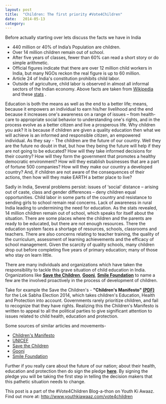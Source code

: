 ```yaml
---
layout: post
title:  "Children: The first priority #Vote4Children"
date:   2014-05-13
category: 
---
```


Before actually starting over lets discuss the facts we have in India

- 440 million or 40% of India’s Population are children.
- Over 14 million children remain out of school.
- After five years of classes, fewer than 60% can read a short story or do simple arithmetic.
- Official figures indicate that there are over 12 million child workers in India, but many NGOs reckon the real figure is up to 60 million.
- Article 24 of India's constitution prohibits child labor.
- Outside of agriculture, child labor is observed in almost all informal sectors of the Indian economy.
Above facts are taken from [Wikipedia][child labor] and these [stats][facts] .


Education is both the means as well as the end to a better life; means, because it empowers an individual to earn his/her livelihood and the end because it increases one's awareness on a range of issues – from health-care to appropriate social behavior to understanding one's rights, and in the process evolve as a better citizen and live a prosperous life. Why children you ask? It is because if children are given a quality education then what we will achieve is an informed and responsible citizen, an empowered individual. As they say - The children are the future of our country. Well they are the future no doubt in that, but how they being the future will help if they are not going to be educated? How will they take informed decisions for their country? How will they form the government that promotes a healthy democratic environment? How will they establish businesses that are a part of fortune 500 companies? How will they make our country a developed country? And, if children are not aware of the consequences of their actions, then how will they make EARTH a better place to live?

Sadly in India, Several problems persist: issues of ‘social’ distance – arising out of caste, class and gender differences – deny children equal opportunities. Child labor in some parts of the country and resistance to sending girls to school remain real concerns. Lack of awareness in rural India leading to undermining the need for education. As the stats revealed, 14 million children remain out of school, which speaks for itself about the situation. There are some places where the children and the parents are ready to be educated, but there are not enough resources. There the education system faces a shortage of resources, schools, classrooms and teachers. There are also concerns relating to teacher training, the quality of the curriculum, assessment of learning achievements and the efficacy of school management. Given the scarcity of quality schools, many children drop out before completing five years of primary education; many of those who stay on learn little.

There are many individuals and organizations which have taken the responsibility to tackle this grave situation of child education in India. Organizations like **[Save the Children][StC]**, **[Goonj][G]**, **[Smile Foundation][SF]** to name a few are the involved proactively in the process of development of children.

Take for example the Save the Children's - **"Children's Manifesto" [(PDF)][CM]** for the Lok Sabha Election 2014, which takes children's Education, Health and Protection into account. Governments rarely prioritize children, and fail to recognize that they have rights. Realizing this the Children's Manifesto is written to appeal to all the political parties to give significant attention to issues related to child health, education and protection.

Some sources of similar articles and movements-

- [Children's Manifesto][CM]
- [UNICEF][UNICEF]
- [Save the Children][StC]
- [Goonj][G]
- [Smile Foundation][SF]

Further if you really care about the future of our nation; about their health, education and protection then do sign the pledge **[here][vote4children]**. By signing the pledge you will be taking the first step in telling the decision makers that this pathetic situation needs to change.

This post is a part of the #Vote4Children Blog-a-thon on Youth Ki Awaaz. Find out more at: http://www.youthkiawaaz.com/vote4children

[child labor]: http://en.wikipedia.org/wiki/Child_labour_in_India
[facts]: http://www.friendsofsbt.org/statistics
[StC]: https://www.savethechildren.in/
[G]: http://goonj.org/
[SF]: http://www.smilefoundationindia.org/
[CM]: http://www.savethechildren.in/images/manifesto_final.pdf
[UNICEF]: http://www.unicef.org/india/children_2359.htm
[vote4children]: vote4children